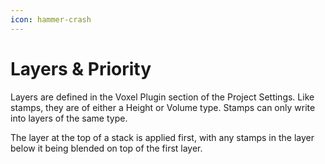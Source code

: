 ```yaml
---
icon: hammer-crash
---
```


# Layers & Priority

Layers are defined in the Voxel Plugin section of the Project Settings. Like stamps, they are of either a Height or Volume type. Stamps can only write into layers of the same type.

The layer at the top of a stack is applied first, with any stamps in the layer below it being blended on top of the first layer.&#x20;
